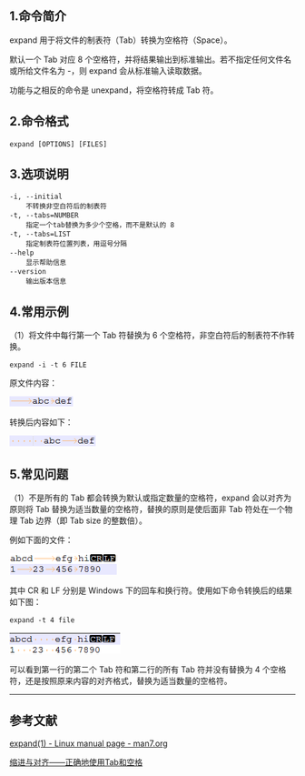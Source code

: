 ## 1.命令简介
expand 用于将文件的制表符（Tab）转换为空格符（Space）。

默认一个 Tab 对应 8 个空格符，并将结果输出到标准输出。若不指定任何文件名或所给文件名为 -，则 expand 会从标准输入读取数据。

功能与之相反的命令是 unexpand，将空格符转成 Tab 符。

## 2.命令格式
```
expand [OPTIONS] [FILES]
```

## 3.选项说明
```
-i, --initial
	不转换非空白符后的制表符
-t, --tabs=NUMBER
	指定一个tab替换为多少个空格，而不是默认的 8
-t, --tabs=LIST
	指定制表符位置列表，用逗号分隔
--help
	显示帮助信息
--version
	输出版本信息
```

## 4.常用示例
（1）将文件中每行第一个 Tab 符替换为 6 个空格符，非空白符后的制表符不作转换。
```
expand -i -t 6 FILE
```
原文件内容：

![这里写图片描述](../../assets/imgs/expand/1.png)

转换后内容如下：

![这里写图片描述](../../assets/imgs/expand/2.png)

## 5.常见问题
（1）不是所有的 Tab 都会转换为默认或指定数量的空格符，expand 会以对齐为原则将 Tab 替换为适当数量的空格符，替换的原则是使后面非 Tab 符处在一个物理 Tab 边界（即 Tab size 的整数倍）。

例如下面的文件：

![这里写图片描述](../../assets/imgs/expand/3.png)

其中 CR 和 LF 分别是 Windows 下的回车和换行符。使用如下命令转换后的结果如下图：
```
expand -t 4 file
```
![这里写图片描述](../../assets/imgs/expand/4.png)

可以看到第一行的第二个 Tab 符和第二行的所有 Tab 符并没有替换为 4 个空格符，还是按照原来内容的对齐格式，替换为适当数量的空格符。

---
## 参考文献
[expand(1) - Linux manual page - man7.org](http://man7.org/linux/man-pages/man1/expand.1.html)

[缩进与对齐——正确地使用Tab和空格](https://blog.csdn.net/tonywearme/article/details/7061530)

<Vssue title="expand" />